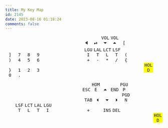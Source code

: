 ```yaml
---
title: My Key Map
id: 2145
date: 2023-08-16 01:18:24
comments: false
---
```

<style>
kbd { 
    width: 30px;
    display: inline-block;
    text-align: center;
}
box { 
    width: 48px;
    display: inline-block;
}


</style>
<box></box><box></box><box></box><box></box><box></box><box></box><box></box><box></box><box></box><box></box><box></box><box></box><box></box><box></box>
<box></box><kbd>&#x1F508;</kbd><kbd>&#x23EF;</kbd><kbd>VOL&#x23F7;</kbd><kbd>VOL&#x23F6;</kbd><kbd>[</kbd><box></box><box></box><kbd>]</kbd><kbd>7</kbd><kbd>8</kbd><kbd>9</kbd><kbd>&#x2800;</kbd><box></box>
<box></box><kbd>LGUI</kbd><kbd>LALT</kbd><kbd>LCTL</kbd><kbd>LSFT</kbd><kbd>(</kbd><box></box><box></box><kbd>)</kbd><kbd>4</kbd><kbd>5</kbd><kbd>6</kbd><kbd>&#x2800;</kbd><box></box>
<box></box><kbd>+</kbd><kbd>-</kbd><kbd>*</kbd><kbd>/</kbd><kbd>{</kbd><box></box><box></box><kbd>}</kbd><kbd>1</kbd><kbd>2</kbd><kbd>3</kbd><kbd>&#x2800;</kbd><box></box>
<box></box><box></box><box></box><box></box><box></box><kbd style="background-color: yellow">HOLD</kbd><kbd>&#x2800;</kbd><kbd>0</kbd><kbd>.</kbd><box></box><box></box><box></box><box></box><box></box>

<box></box><box></box><box></box><box></box><box></box><box></box><box></box><box></box><box></box><box></box><box></box><box></box><box></box><box></box>
<box></box><kbd>ESC</kbd><kbd>HOME</kbd><kbd>&#x23F6;</kbd><kbd>END</kbd><kbd>PGUP</kbd><box></box><box></box><kbd>&#x2800;</kbd><kbd>&#x2800;</kbd><kbd>&#x2800;</kbd><kbd>&#x2800;</kbd><kbd>&#x2800;</kbd><box></box>
<box></box><kbd>TAB</kbd><kbd>&#x23F4;</kbd><kbd>&#x23F7;</kbd><kbd>&#x23F5;</kbd><kbd>PGDN</kbd><box></box><box></box><kbd>&#x2800;</kbd><kbd>LSFT</kbd><kbd>LCTL</kbd><kbd>LALT</kbd><kbd>LGUI</kbd><box></box>
<box></box><kbd>+</kbd><kbd>&#x2800;</kbd><kbd>INS</kbd><kbd>DEL</kbd><kbd>&#x2800;</kbd><box></box><box></box><kbd>&#x2800;</kbd><kbd>&#x2800;</kbd><kbd>&#x2800;</kbd><kbd>&#x2800;</kbd><kbd>&#x2800;</kbd><box></box>
<box></box><box></box><box></box><box></box><box></box><kbd>&#x2800;</kbd><kbd style="background-color: yellow">HOLD</kbd><kbd>&#x2800;</kbd><kbd>&#x2800;</kbd><box></box><box></box><box></box><box></box><box></box>

